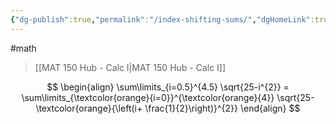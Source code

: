 ```yaml
---
{"dg-publish":true,"permalink":"/index-shifting-sums/","dgHomeLink":true,"dgPassFrontmatter":false,"dgShowLocalGraph":true}
---
```


#math 
> [[MAT 150 Hub - Calc I|MAT 150 Hub - Calc I]]

$$
\begin{align}
\sum\limits_{i=0.5}^{4.5} \sqrt{25-i^{2}} = \sum\limits_{\textcolor{orange}{i=0}}^{\textcolor{orange}{4}} \sqrt{25-\textcolor{orange}{\left(i+ \frac{1}{2}\right)}^{2}}
\end{align}
$$